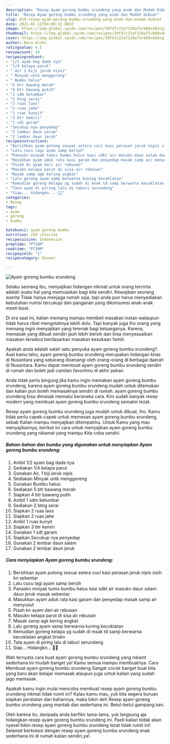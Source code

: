 ```yaml
---
description: "Resep Ayam goreng bumbu srundeng yang enak dan Mudah Dibuat"
title: "Resep Ayam goreng bumbu srundeng yang enak dan Mudah Dibuat"
slug: 619-resep-ayam-goreng-bumbu-srundeng-yang-enak-dan-mudah-dibuat
date: 2021-02-11T04:09:12.602Z
image: https://img-global.cpcdn.com/recipes/20fd7c22af328a75/680x482cq70/ayam-goreng-bumbu-srundeng-foto-resep-utama.jpg
thumbnail: https://img-global.cpcdn.com/recipes/20fd7c22af328a75/680x482cq70/ayam-goreng-bumbu-srundeng-foto-resep-utama.jpg
cover: https://img-global.cpcdn.com/recipes/20fd7c22af328a75/680x482cq70/ayam-goreng-bumbu-srundeng-foto-resep-utama.jpg
author: Nora Hicks
ratingvalue: 4.5
reviewcount: 14
recipeingredient:
- "1/2 ayam bag dada nya"
- "1/4 kelapa parut"
- " Air 1 biji jeruk nipis"
- " Minyak untk menggoreng"
- " Bumbu halus"
- "5 btr bawang merah"
- "4 btr bawang putih"
- "1 sdm ketumbar"
- "2 btng serai"
- "2 ruas laos"
- "2 ruas jahe"
- "1 ruas kunyit"
- "3 btr kemiri"
- "1 sdt garam"
- "Secukup nya penyedap"
- "2 lembar daun salam"
- "2 lembar daun jeruk"
recipeinstructions:
- "Bersihkan ayam potong sesuai selera cuci kasi perasan jeruk nipis sisih kn sebentar"
- "Lalu cucu lagi ayam samp bersih"
- "Panaskn minyak tumis bumbu halus kasi sdkt air masukn daun salam daun jeruk masak sebentar"
- "Masukkan ayam aduk rata kasi garam dan penyedap masak samp air menyusut"
- "Pisah kn ayam dari air rebusan"
- "Masukn kelapa parut di sisa air rebusan"
- "Masak samp agk kering angkat"
- "Lalu goreng ayam samp berwarna kuning kecoklatan"
- "Kemudian goreng kelapa yg sudah di msak td samp berwarna kecoklatan angkat tiriskn"
- "Tata ayam di piring lalu di taburi serundeng"
- "Siap... Hidangkn... 🤗🤗"
categories:
- Resep
tags:
- ayam
- goreng
- bumbu

katakunci: ayam goreng bumbu 
nutrition: 259 calories
recipecuisine: Indonesian
preptime: "PT16M"
cooktime: "PT30M"
recipeyield: "1"
recipecategory: Dinner

---
```



![Ayam goreng bumbu srundeng](https://img-global.cpcdn.com/recipes/20fd7c22af328a75/680x482cq70/ayam-goreng-bumbu-srundeng-foto-resep-utama.jpg)

Selaku seorang ibu, menyajikan hidangan nikmat untuk orang tercinta adalah suatu hal yang memuaskan bagi kita sendiri. Kewajiban seorang  wanita Tidak hanya menjaga rumah saja, tapi anda pun harus menyediakan kebutuhan nutrisi tercukupi dan panganan yang dikonsumsi anak-anak mesti lezat.

Di era  saat ini, kalian memang mampu membeli masakan instan walaupun tidak harus ribet mengolahnya lebih dulu. Tapi banyak juga lho orang yang memang ingin menyajikan yang terenak bagi keluarganya. Karena, memasak yang dibuat sendiri jauh lebih bersih dan bisa menyesuaikan masakan tersebut berdasarkan masakan kesukaan famili. 



Apakah anda adalah salah satu penyuka ayam goreng bumbu srundeng?. Asal kamu tahu, ayam goreng bumbu srundeng merupakan hidangan khas di Nusantara yang sekarang disenangi oleh orang-orang di berbagai daerah di Nusantara. Kamu dapat membuat ayam goreng bumbu srundeng sendiri di rumah dan boleh jadi camilan favoritmu di akhir pekan.

Anda tidak perlu bingung jika kamu ingin memakan ayam goreng bumbu srundeng, karena ayam goreng bumbu srundeng mudah untuk ditemukan dan kalian pun boleh memasaknya sendiri di rumah. ayam goreng bumbu srundeng bisa dimasak memalui beraneka cara. Kini sudah banyak resep modern yang membuat ayam goreng bumbu srundeng semakin lezat.

Resep ayam goreng bumbu srundeng juga mudah untuk dibuat, lho. Kamu tidak perlu capek-capek untuk memesan ayam goreng bumbu srundeng, sebab Kalian mampu menyajikan ditempatmu. Untuk Kamu yang mau menyajikannya, berikut ini cara untuk menyajikan ayam goreng bumbu srundeng yang nikamat yang mampu Kita coba sendiri.

<!--inarticleads1-->

##### Bahan-bahan dan bumbu yang digunakan untuk menyiapkan Ayam goreng bumbu srundeng:

1. Ambil 1/2 ayam bag dada nya
1. Sediakan 1/4 kelapa parut
1. Gunakan  Air, 1 biji jeruk nipis
1. Sediakan  Minyak untk menggoreng
1. Gunakan  Bumbu halus:
1. Sediakan 5 btr bawang merah
1. Siapkan 4 btr bawang putih
1. Ambil 1 sdm ketumbar
1. Sediakan 2 btng serai
1. Siapkan 2 ruas laos
1. Siapkan 2 ruas jahe
1. Ambil 1 ruas kunyit
1. Siapkan 3 btr kemiri
1. Gunakan 1 sdt garam
1. Siapkan Secukup nya penyedap
1. Gunakan 2 lembar daun salam
1. Gunakan 2 lembar daun jeruk




<!--inarticleads2-->

##### Cara menyiapkan Ayam goreng bumbu srundeng:

1. Bersihkan ayam potong sesuai selera cuci kasi perasan jeruk nipis sisih kn sebentar
1. Lalu cucu lagi ayam samp bersih
1. Panaskn minyak tumis bumbu halus kasi sdkt air masukn daun salam daun jeruk masak sebentar
1. Masukkan ayam aduk rata kasi garam dan penyedap masak samp air menyusut
1. Pisah kn ayam dari air rebusan
1. Masukn kelapa parut di sisa air rebusan
1. Masak samp agk kering angkat
1. Lalu goreng ayam samp berwarna kuning kecoklatan
1. Kemudian goreng kelapa yg sudah di msak td samp berwarna kecoklatan angkat tiriskn
1. Tata ayam di piring lalu di taburi serundeng
1. Siap... Hidangkn... 🤗🤗




Wah ternyata cara buat ayam goreng bumbu srundeng yang nikamt sederhana ini mudah banget ya! Kamu semua mampu membuatnya. Cara Membuat ayam goreng bumbu srundeng Sangat cocok banget buat kita yang baru akan belajar memasak ataupun juga untuk kalian yang sudah jago memasak.

Apakah kamu ingin mulai mencoba membuat resep ayam goreng bumbu srundeng nikmat tidak rumit ini? Kalau kamu mau, yuk kita segera buruan siapkan peralatan dan bahannya, maka bikin deh Resep ayam goreng bumbu srundeng yang mantab dan sederhana ini. Betul-betul gampang kan. 

Oleh karena itu, daripada anda berfikir lama-lama, yuk langsung aja hidangkan resep ayam goreng bumbu srundeng ini. Pasti kalian tiidak akan nyesel bikin resep ayam goreng bumbu srundeng lezat tidak rumit ini! Selamat berkreasi dengan resep ayam goreng bumbu srundeng enak sederhana ini di rumah kalian sendiri,ya!.


